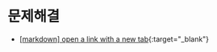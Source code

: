 # 문제해결

- [[markdown] open a link with a new tab](https://github.com/squidfunk/mkdocs-material/discussions/3660){:target="\_blank"}
